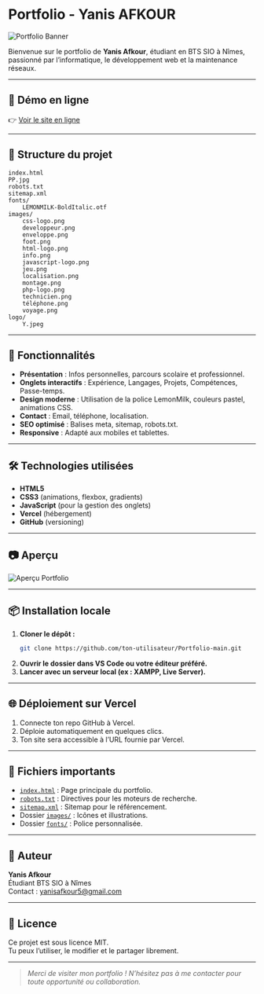 # Portfolio - Yanis AFKOUR

![Portfolio Banner](https://imgur.com/F7QFnKP.jpg)

Bienvenue sur le portfolio de **Yanis Afkour**, étudiant en BTS SIO à Nîmes, passionné par l’informatique, le développement web et la maintenance réseaux.

---

## 🚀 Démo en ligne

👉 [Voir le site en ligne](https://portfolio-gold-chi-82.vercel.app/)

---

## 📁 Structure du projet

```
index.html
PP.jpg
robots.txt
sitemap.xml
fonts/
    LEMONMILK-BoldItalic.otf
images/
    css-logo.png
    developpeur.png
    enveloppe.png
    foot.png
    html-logo.png
    info.png
    javascript-logo.png
    jeu.png
    localisation.png
    montage.png
    php-logo.png
    technicien.png
    téléphone.png
    voyage.png
logo/
    Y.jpeg
```

---

## 📝 Fonctionnalités

- **Présentation** : Infos personnelles, parcours scolaire et professionnel.
- **Onglets interactifs** : Expérience, Langages, Projets, Compétences, Passe-temps.
- **Design moderne** : Utilisation de la police LemonMilk, couleurs pastel, animations CSS.
- **Contact** : Email, téléphone, localisation.
- **SEO optimisé** : Balises meta, sitemap, robots.txt.
- **Responsive** : Adapté aux mobiles et tablettes.

---

## 🛠️ Technologies utilisées

- **HTML5**
- **CSS3** (animations, flexbox, gradients)
- **JavaScript** (pour la gestion des onglets)
- **Vercel** (hébergement)
- **GitHub** (versioning)

---

## 📷 Aperçu

![Aperçu Portfolio](https://imgur.com/F7QFnKP.jpg)

---

## 📦 Installation locale

1. **Cloner le dépôt :**
   ```sh
   git clone https://github.com/ton-utilisateur/Portfolio-main.git
   ```
2. **Ouvrir le dossier dans VS Code ou votre éditeur préféré.**
3. **Lancer avec un serveur local (ex : XAMPP, Live Server).**

---

## 🌐 Déploiement sur Vercel

1. Connecte ton repo GitHub à Vercel.
2. Déploie automatiquement en quelques clics.
3. Ton site sera accessible à l’URL fournie par Vercel.

---

## 📄 Fichiers importants

- [`index.html`](index.html) : Page principale du portfolio.
- [`robots.txt`](robots.txt) : Directives pour les moteurs de recherche.
- [`sitemap.xml`](sitemap.xml) : Sitemap pour le référencement.
- Dossier [`images/`](images/) : Icônes et illustrations.
- Dossier [`fonts/`](fonts/) : Police personnalisée.

---

## 👤 Auteur

**Yanis Afkour**  
Étudiant BTS SIO à Nîmes  
Contact : [yanisafkour5@gmail.com](mailto:yanisafkour5@gmail.com)

---

## 📢 Licence

Ce projet est sous licence MIT.  
Tu peux l’utiliser, le modifier et le partager librement.

---

> *Merci de visiter mon portfolio ! N’hésitez pas à me contacter pour toute opportunité ou collaboration.*
